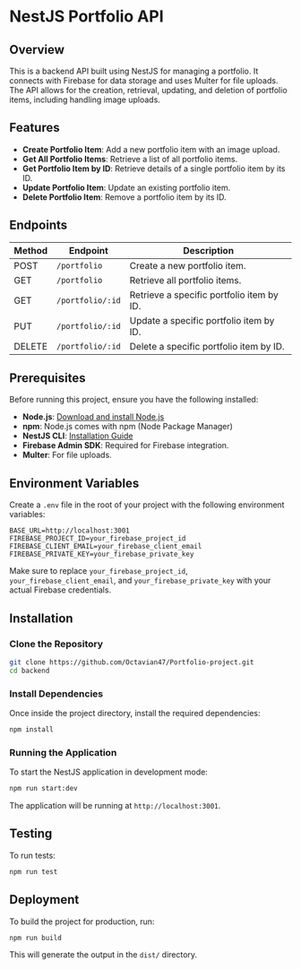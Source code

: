 
# NestJS Portfolio API

## Overview

This is a backend API built using NestJS for managing a portfolio. It connects with Firebase for data storage and uses Multer for file uploads. The API allows for the creation, retrieval, updating, and deletion of portfolio items, including handling image uploads.

## Features

- **Create Portfolio Item**: Add a new portfolio item with an image upload.
- **Get All Portfolio Items**: Retrieve a list of all portfolio items.
- **Get Portfolio Item by ID**: Retrieve details of a single portfolio item by its ID.
- **Update Portfolio Item**: Update an existing portfolio item.
- **Delete Portfolio Item**: Remove a portfolio item by its ID.

## Endpoints

| Method | Endpoint                | Description                                             |
|--------|-------------------------|---------------------------------------------------------|
| POST   | `/portfolio`            | Create a new portfolio item.                            |
| GET    | `/portfolio`            | Retrieve all portfolio items.                           |
| GET    | `/portfolio/:id`        | Retrieve a specific portfolio item by ID.               |
| PUT    | `/portfolio/:id`        | Update a specific portfolio item by ID.                 |
| DELETE | `/portfolio/:id`        | Delete a specific portfolio item by ID.                 |

## Prerequisites

Before running this project, ensure you have the following installed:

- **Node.js**: [Download and install Node.js](https://nodejs.org/)
- **npm**: Node.js comes with npm (Node Package Manager)
- **NestJS CLI**: [Installation Guide](https://docs.nestjs.com/cli/overview)
- **Firebase Admin SDK**: Required for Firebase integration.
- **Multer**: For file uploads.

## Environment Variables

Create a `.env` file in the root of your project with the following environment variables:

```env
BASE_URL=http://localhost:3001
FIREBASE_PROJECT_ID=your_firebase_project_id
FIREBASE_CLIENT_EMAIL=your_firebase_client_email
FIREBASE_PRIVATE_KEY=your_firebase_private_key
```

Make sure to replace `your_firebase_project_id`, `your_firebase_client_email`, and `your_firebase_private_key` with your actual Firebase credentials.

## Installation

### Clone the Repository

```bash
git clone https://github.com/Octavian47/Portfolio-project.git
cd backend
```

### Install Dependencies

Once inside the project directory, install the required dependencies:

```bash
npm install
```

### Running the Application

To start the NestJS application in development mode:

```bash
npm run start:dev
```

The application will be running at `http://localhost:3001`.

## Testing

To run tests:

```bash
npm run test
```

## Deployment

To build the project for production, run:

```bash
npm run build
```

This will generate the output in the `dist/` directory.


